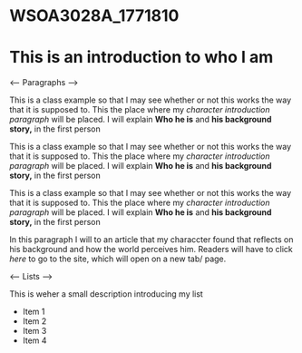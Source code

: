 # WSOA3028A_1771810

<!DOCTYPE html>
<html>
<head>
<title> Class Example Of HTML</title>
</head>
<body>
<h1>This is an introduction to who I am</h1>
<-- Paragraphs -->
<p> This is a class example so that I may see whether or not this works the way that it is supposed to. This the place where my <em>character introduction paragraph</em> will be placed. I will explain <strong>Who he is</strong> and <strong>his background story,</strong> in the first person</p>

<p> This is a class example so that I may see whether or not this works the way that it is supposed to. This the place where my <em>character introduction paragraph</em> will be placed. I will explain <strong>Who he is</strong> and <strong>his background story,</strong> in the first person</p>

<p> This is a class example so that I may see whether or not this works the way that it is supposed to. This the place where my <em>character introduction paragraph</em> will be placed. I will explain <strong>Who he is</strong> and <strong>his background story,</strong> in the first person</p>

<p> In this paragraph I will to an article that my characcter found that reflects on his background and how the world perceives him. Readers will have to click <em href="www.google.co.za" target="_blank"> here</em> to go to the site, which will open on a new tab/ page.

<-- Lists -->
<p> This is weher a small description introducing my list</p>
<ul>
<li>Item 1</li>
<li>Item 2</li>
<li>Item 3</li>
<li>Item 4</li>
</ul>
</body>
</html>